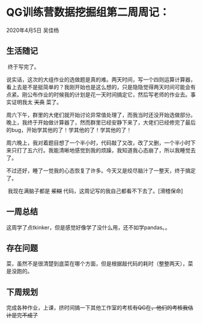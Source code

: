 # QG训练营数据挖掘组第二周周记：
2020年4月5日 吴佳杨

## 生活随记

​		终于写完了。  

​		说实话，这次的大组作业的选做题是真的难。两天时间，写一个四则运算计算器，看上去是不是挺简单的？我刚开始也是这么想的，只是隐隐觉得两天时间可能会有点紧。刚公布作业的时候我的计划是花一天时间搞定它，然后写老师的作业去。事实证明我太 ~~天真~~ 菜了。  

​		周六下午，群里的大佬们就开始讨论异常值处理了，而我当时还没开始选做部分。晚上，我终于开始做计算器了，然而群里已经安静下来了，大佬们已经修完了最后的bug，开始学其他的了！学其他的了！学其他的了！

​		周六晚上，我对着题目想了一个半小时，代码敲了又改，改了又删，一个半小时下来只打了五六行。我能清晰地感觉到我的烦躁，我知道我心态崩了，所以我睡觉去了。

​		不过还好，睡了一觉我的心态恢复了许多。今天又是绞尽脑汁了一整天，终于搞定了。

​		我现在满脑子都是 ~~浆糊~~ 代码，这周记写的我自己都看不下去了。[滑稽保命]

## 一周总结

这周学了点tkinker，但是感觉好像学了没什么用，还不如学pandas。。

## 存在问题

菜，虽然不是很清楚到底菜在哪个方面，但是根据敲代码的耗时（整整两天），菜是没跑的。

## 下周规划



完成各种作业，上课，挤时间搞一下其他工作室的考核~~有QG在，他们的考核我估计是完不成了~~
